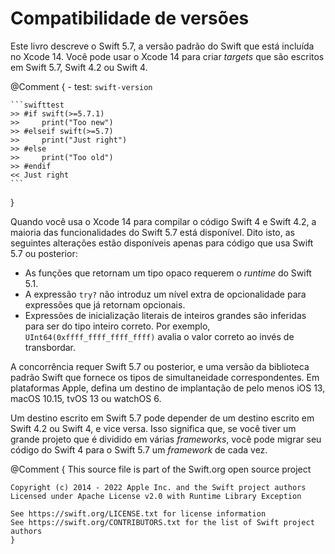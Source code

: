 

# Compatibilidade de versões

Este livro descreve o Swift 5.7,
a versão padrão do Swift que está incluída no Xcode 14.
Você pode usar o Xcode 14 para criar _targets_
que são escritos em Swift 5.7, Swift 4.2 ou Swift 4.

@Comment {
    - test: `swift-version`
    
    ```swifttest
    >> #if swift(>=5.7.1)
    >>     print("Too new")
    >> #elseif swift(>=5.7)
    >>     print("Just right")
    >> #else
    >>     print("Too old")
    >> #endif
    << Just right
    ```
}

Quando você usa o Xcode 14 para compilar o código Swift 4 e Swift 4.2,
a maioria das funcionalidades do Swift 5.7 está disponível.
Dito isto,
as seguintes alterações estão disponíveis apenas para código que usa Swift 5.7 ou posterior:

- As funções que retornam um tipo opaco requerem o _runtime_ do Swift 5.1.
- A expressão `try?` não introduz um nível extra de opcionalidade
para expressões que já retornam opcionais.
- Expressões de inicialização literais de inteiros grandes são inferidas
para ser do tipo inteiro correto.
Por exemplo, `UInt64(0xffff_ffff_ffff_ffff)` avalia o valor correto
ao invés de transbordar.

A concorrência requer Swift 5.7 ou posterior,
e uma versão da biblioteca padrão Swift
que fornece os tipos de simultaneidade correspondentes.
Em plataformas Apple, defina um destino de implantação
de pelo menos iOS 13, macOS 10.15, tvOS 13 ou watchOS 6.

Um destino escrito em Swift 5.7 pode depender
de um destino escrito em Swift 4.2 ou Swift 4,
e vice versa.
Isso significa que, se você tiver um grande projeto
que é dividido em várias _frameworks_,
você pode migrar seu código do Swift 4 para o Swift 5.7
um _framework_ de cada vez.


@Comment {
    This source file is part of the Swift.org open source project
    
    Copyright (c) 2014 - 2022 Apple Inc. and the Swift project authors
    Licensed under Apache License v2.0 with Runtime Library Exception
    
    See https://swift.org/LICENSE.txt for license information
    See https://swift.org/CONTRIBUTORS.txt for the list of Swift project authors
    }

